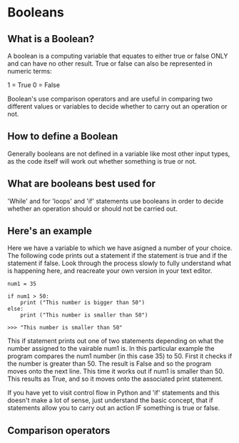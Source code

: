 # Booleans

## What is a Boolean?

A boolean is a computing variable that equates to either true or false ONLY and can have no other result. True or false can also be represented in numeric terms:

1 = True
0 = False

Boolean's use comparison operators and are useful in comparing two different values or variables to decide whether to carry out an operation or not. 

## How to define a Boolean

Generally booleans are not defined in a variable like most other input types, as the code itself will work out whether something is true or not. 

## What are booleans best used for

'While' and for 'loops' and 'if' statements use booleans in order to decide whether an operation should or should not be carried out.

## Here's an example

Here we have a variable to which we have asigned a number of your choice. The following code prints out a statement if the statement is true and if the statement if false. Look through the process slowly to fully understand what is happening here, and reacreate your own version in your text editor. 

<pre><code>num1 = 35

if num1 > 50:
    print ("This number is bigger than 50")
else:
    print ("This number is smaller than 50")

>>> "This number is smaller than 50"</code></pre>

This if statement prints out one of two statements depending on what the number assigned to the vairable num1 is. In this particular example the program compares the num1 number (in this case 35) to 50. First it checks if the number is greater than 50. The result is False and so the program moves onto the next line. This time it works out if num1 is smaller than 50. This results as True, and so it moves onto the associated print statement. 

If you have yet to visit control flow in Python and 'if' statements and this doesn't make a lot of sense, just understand the basic concept, that if statements allow you to carry out an action IF something is true or false. 

## Comparison operators
